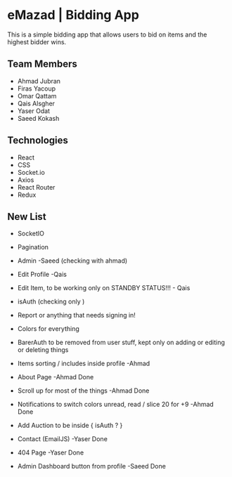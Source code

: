 # eMazad | Bidding App

This is a simple bidding app that allows users to bid on items and the highest bidder wins.

## Team Members

- Ahmad Jubran
- Firas Yacoup
- Omar Qattam
- Qais Alsgher
- Yaser Odat
- Saeed Kokash

## Technologies

- React
- CSS
- Socket.io
- Axios
- React Router
- Redux

## New List

- SocketIO
- Pagination

- Admin -Saeed (checking with ahmad)

- Edit Profile -Qais
- Edit Item, to be working only on STANDBY STATUS!!! - Qais

- isAuth (checking only )
- Report or anything that needs signing in!

- Colors for everything

- BarerAuth to be removed from user stuff, kept only on adding or editing or deleting things
- Items sorting / includes inside profile -Ahmad

- About Page -Ahmad Done
- Scroll up for most of the things -Ahmad Done
- Notifications to switch colors unread, read / slice 20 for +9 -Ahmad Done
- Add Auction to be inside { isAuth ? }
- Contact (EmailJS) -Yaser Done
- 404 Page -Yaser Done
- Admin Dashboard button from profile -Saeed Done
